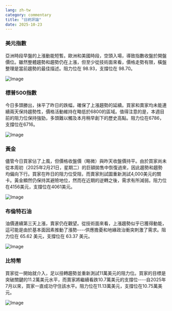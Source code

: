 ```yaml
---
lang: zh-tw
category: commentary
title: "日終評論"
date: 2025-10-23
---
```


### 美元指數

亞洲時段早盤的上漲動能短暫。歐洲和美國時段，空頭入場，導致指數收盤於開盤價位。雖然整體趨勢和趨勢仍在上漲，但至少從技術面來看，價格走勢有限，橫盤整理是當前趨勢的最佳描述。阻力位在 98.93，支撐位在 98.70。

![Image](https://markleighedu.github.io/img/Oct-2025/23-Oct-2025/usdindex.jpg)

### 標普500指數

今日多頭勝出，抹平了昨日的跌幅，確保了上漲趨勢的延續。買家和賣家均未能連續兩天保持趨勢性，價格活動維持在略低於6800的區域。值得注意的是，本週目前的阻力位保持強勁，多頭難以觸及本月稍早創下的歷史高點。阻力位在6786，支撐位在6716。

![Image](https://markleighedu.github.io/img/Oct-2025/23-Oct-2025/sp500.jpg)

### 黃金

儘管今日買家佔了上風，但價格收盤價（略微）與昨天收盤價持平。由於買家尚未從本周初（2025年2月21日，星期二）的巨額拋售中恢復過來，因此趨勢和趨勢均偏向下行。買家在昨日的阻力位受阻，而賣家則試圖重新測試4,000美元的關卡。黃金顯然仍保持其避險地位，然而在近期的逆轉之後，需求有所減弱。阻力位在4156美元，支撐位在4061美元。

![Image](https://markleighedu.github.io/img/Oct-2025/23-Oct-2025/gold.jpg)

### 布倫特石油

油價連續第三天上漲，賣家仍在觀望。從技術面來看，上漲趨勢似乎已獲得動能，這可能是由於基本面因素推動了漲勢----供應擔憂和地緣政治衝突刺激了需求。阻力位在 65.62 美元，支撐位在 63.37 美元。

![Image](https://markleighedu.github.io/img/Oct-2025/23-Oct-2025/brentoil.jpg)

### 比特幣

買家從一開始就介入，足以扭轉趨勢並重新測試11萬美元的阻力位。買家的目標是突破關鍵的11.2萬美元水平，而賣家將繼續看跌10.7萬美元的支撐位----自2025年7月以來，買家一直成功守住該水平。阻力位在11.13萬美元，支撐位在10.75萬美元。

![Image](https://markleighedu.github.io/img/Oct-2025/23-Oct-2025/bitcoin.jpg)

